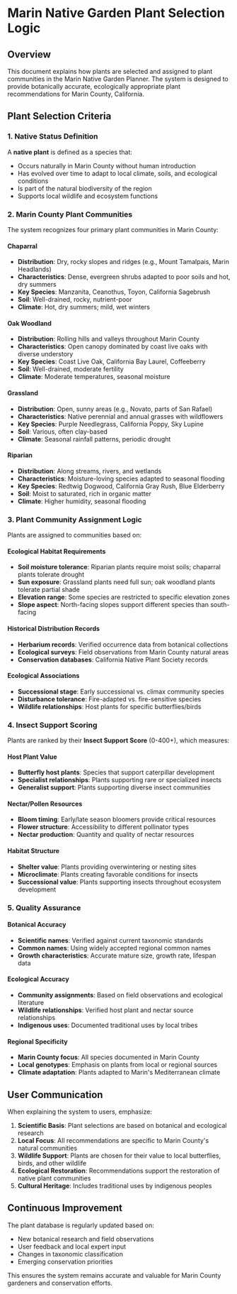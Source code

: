 # Marin Native Garden Plant Selection Logic

## Overview
This document explains how plants are selected and assigned to plant communities in the Marin Native Garden Planner. The system is designed to provide botanically accurate, ecologically appropriate plant recommendations for Marin County, California.

## Plant Selection Criteria

### 1. Native Status Definition
A **native plant** is defined as a species that:
- Occurs naturally in Marin County without human introduction
- Has evolved over time to adapt to local climate, soils, and ecological conditions
- Is part of the natural biodiversity of the region
- Supports local wildlife and ecosystem functions

### 2. Marin County Plant Communities

The system recognizes four primary plant communities in Marin County:

#### **Chaparral**
- **Distribution**: Dry, rocky slopes and ridges (e.g., Mount Tamalpais, Marin Headlands)
- **Characteristics**: Dense, evergreen shrubs adapted to poor soils and hot, dry summers
- **Key Species**: Manzanita, Ceanothus, Toyon, California Sagebrush
- **Soil**: Well-drained, rocky, nutrient-poor
- **Climate**: Hot, dry summers; mild, wet winters

#### **Oak Woodland**
- **Distribution**: Rolling hills and valleys throughout Marin County
- **Characteristics**: Open canopy dominated by coast live oaks with diverse understory
- **Key Species**: Coast Live Oak, California Bay Laurel, Coffeeberry
- **Soil**: Well-drained, moderate fertility
- **Climate**: Moderate temperatures, seasonal moisture

#### **Grassland**
- **Distribution**: Open, sunny areas (e.g., Novato, parts of San Rafael)
- **Characteristics**: Native perennial and annual grasses with wildflowers
- **Key Species**: Purple Needlegrass, California Poppy, Sky Lupine
- **Soil**: Various, often clay-based
- **Climate**: Seasonal rainfall patterns, periodic drought

#### **Riparian**
- **Distribution**: Along streams, rivers, and wetlands
- **Characteristics**: Moisture-loving species adapted to seasonal flooding
- **Key Species**: Redtwig Dogwood, California Gray Rush, Blue Elderberry
- **Soil**: Moist to saturated, rich in organic matter
- **Climate**: Higher humidity, seasonal flooding

### 3. Plant Community Assignment Logic

Plants are assigned to communities based on:

#### **Ecological Habitat Requirements**
- **Soil moisture tolerance**: Riparian plants require moist soils; chaparral plants tolerate drought
- **Sun exposure**: Grassland plants need full sun; oak woodland plants tolerate partial shade
- **Elevation range**: Some species are restricted to specific elevation zones
- **Slope aspect**: North-facing slopes support different species than south-facing

#### **Historical Distribution Records**
- **Herbarium records**: Verified occurrence data from botanical collections
- **Ecological surveys**: Field observations from Marin County natural areas
- **Conservation databases**: California Native Plant Society records

#### **Ecological Associations**
- **Successional stage**: Early successional vs. climax community species
- **Disturbance tolerance**: Fire-adapted vs. fire-sensitive species
- **Wildlife relationships**: Host plants for specific butterflies/birds

### 4. Insect Support Scoring

Plants are ranked by their **Insect Support Score** (0-400+), which measures:

#### **Host Plant Value**
- **Butterfly host plants**: Species that support caterpillar development
- **Specialist relationships**: Plants supporting rare or specialized insects
- **Generalist support**: Plants supporting diverse insect communities

#### **Nectar/Pollen Resources**
- **Bloom timing**: Early/late season bloomers provide critical resources
- **Flower structure**: Accessibility to different pollinator types
- **Nectar production**: Quantity and quality of nectar resources

#### **Habitat Structure**
- **Shelter value**: Plants providing overwintering or nesting sites
- **Microclimate**: Plants creating favorable conditions for insects
- **Successional value**: Plants supporting insects throughout ecosystem development

### 5. Quality Assurance

#### **Botanical Accuracy**
- **Scientific names**: Verified against current taxonomic standards
- **Common names**: Using widely accepted regional common names
- **Growth characteristics**: Accurate mature size, growth rate, lifespan data

#### **Ecological Accuracy**
- **Community assignments**: Based on field observations and ecological literature
- **Wildlife relationships**: Verified host plant and nectar source relationships
- **Indigenous uses**: Documented traditional uses by local tribes

#### **Regional Specificity**
- **Marin County focus**: All species documented in Marin County
- **Local genotypes**: Emphasis on plants from local or regional sources
- **Climate adaptation**: Plants adapted to Marin's Mediterranean climate

## User Communication

When explaining the system to users, emphasize:

1. **Scientific Basis**: Plant selections are based on botanical and ecological research
2. **Local Focus**: All recommendations are specific to Marin County's natural communities
3. **Wildlife Support**: Plants are chosen for their value to local butterflies, birds, and other wildlife
4. **Ecological Restoration**: Recommendations support the restoration of native plant communities
5. **Cultural Heritage**: Includes traditional uses by indigenous peoples

## Continuous Improvement

The plant database is regularly updated based on:
- New botanical research and field observations
- User feedback and local expert input
- Changes in taxonomic classification
- Emerging conservation priorities

This ensures the system remains accurate and valuable for Marin County gardeners and conservation efforts.
